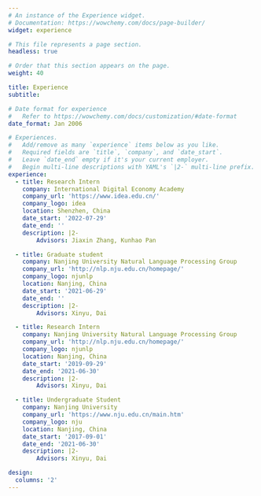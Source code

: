 ```yaml
---
# An instance of the Experience widget.
# Documentation: https://wowchemy.com/docs/page-builder/
widget: experience

# This file represents a page section.
headless: true

# Order that this section appears on the page.
weight: 40

title: Experience
subtitle:

# Date format for experience
#   Refer to https://wowchemy.com/docs/customization/#date-format
date_format: Jan 2006

# Experiences.
#   Add/remove as many `experience` items below as you like.
#   Required fields are `title`, `company`, and `date_start`.
#   Leave `date_end` empty if it's your current employer.
#   Begin multi-line descriptions with YAML's `|2-` multi-line prefix.
experience:
  - title: Research Intern
    company: International Digital Economy Academy
    company_url: 'https://www.idea.edu.cn/'
    company_logo: idea
    location: Shenzhen, China
    date_start: '2022-07-29'
    date_end: ''
    description: |2-
        Advisors: Jiaxin Zhang, Kunhao Pan

  - title: Graduate student
    company: Nanjing University Natural Language Processing Group
    company_url: 'http://nlp.nju.edu.cn/homepage/'
    company_logo: njunlp
    location: Nanjing, China    
    date_start: '2021-06-29'
    date_end: ''
    description: |2-
        Advisors: Xinyu, Dai

  - title: Research Intern
    company: Nanjing University Natural Language Processing Group
    company_url: 'http://nlp.nju.edu.cn/homepage/'
    company_logo: njunlp
    location: Nanjing, China
    date_start: '2019-09-29'
    date_end: '2021-06-30'
    description: |2-
        Advisors: Xinyu, Dai

  - title: Undergraduate Student
    company: Nanjing University
    company_url: 'https://www.nju.edu.cn/main.htm'
    company_logo: nju
    location: Nanjing, China
    date_start: '2017-09-01'
    date_end: '2021-06-30'
    description: |2-
        Advisors: Xinyu, Dai

design:
  columns: '2'
---
```


